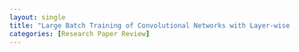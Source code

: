 ```yaml
---
layout: single
title: "Large Batch Training of Convolutional Networks with Layer-wise Adaptive Rate Scaling"
categories: [Research Paper Review]
---
```


